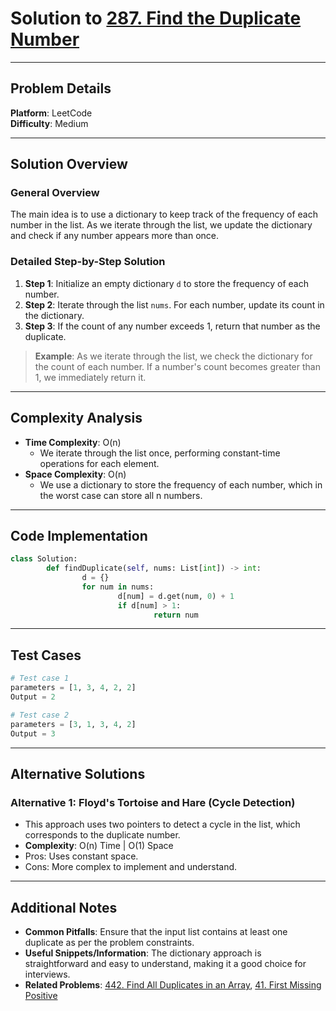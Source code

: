 
# Solution to [287. Find the Duplicate Number](https://leetcode.com/problems/find-the-duplicate-number/)

---

## Problem Details
**Platform**: LeetCode  
**Difficulty**: Medium  

---

## Solution Overview
### General Overview
The main idea is to use a dictionary to keep track of the frequency of each number in the list. As we iterate through the list, we update the dictionary and check if any number appears more than once.

### Detailed Step-by-Step Solution
1. **Step 1**: Initialize an empty dictionary `d` to store the frequency of each number.
2. **Step 2**: Iterate through the list `nums`. For each number, update its count in the dictionary.
3. **Step 3**: If the count of any number exceeds 1, return that number as the duplicate.

> **Example**: As we iterate through the list, we check the dictionary for the count of each number. If a number's count becomes greater than 1, we immediately return it.

---

## Complexity Analysis
- **Time Complexity**: O(n)
    - We iterate through the list once, performing constant-time operations for each element.
- **Space Complexity**: O(n)
    - We use a dictionary to store the frequency of each number, which in the worst case can store all n numbers.

---

## Code Implementation
```python
class Solution:
        def findDuplicate(self, nums: List[int]) -> int:
                d = {}
                for num in nums:
                        d[num] = d.get(num, 0) + 1
                        if d[num] > 1:
                                return num
```

---

## Test Cases
```python
# Test case 1
parameters = [1, 3, 4, 2, 2]
Output = 2

# Test case 2
parameters = [3, 1, 3, 4, 2]
Output = 3
```

---

## Alternative Solutions
### Alternative 1: Floyd's Tortoise and Hare (Cycle Detection)
- This approach uses two pointers to detect a cycle in the list, which corresponds to the duplicate number.
- **Complexity**: O(n) Time | O(1) Space
- Pros: Uses constant space.
- Cons: More complex to implement and understand.


---

## Additional Notes
- **Common Pitfalls**: Ensure that the input list contains at least one duplicate as per the problem constraints.
- **Useful Snippets/Information**: The dictionary approach is straightforward and easy to understand, making it a good choice for interviews.
- **Related Problems**: [442. Find All Duplicates in an Array](https://leetcode.com/problems/find-all-duplicates-in-an-array/), [41. First Missing Positive](https://leetcode.com/problems/first-missing-positive/)


